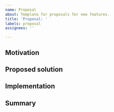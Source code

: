 ```yaml
---
name: Proposal
about: Template for proposals for new features.
title: 'Proposal: '
labels: proposal
assignees: ''

---
```


## Motivation

## Proposed solution

## Implementation

## Summary

